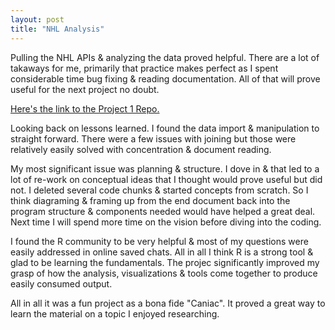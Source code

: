 ```yaml
---
layout: post
title: "NHL Analysis"
---
```

Pulling the NHL APIs & analyzing the data proved helpful.  There are a lot of takaways for me, primarily that practice makes perfect as I spent considerable time bug fixing & reading documentation.  All of that will prove useful for the next project no doubt.

[Here's the link to the Project 1 Repo.](https://github.com/tkidol/ST558-Project-1)

Looking back on lessons learned.  I found the data import & manipulation to straight forward.  There were a few issues with joining but those were relatively easily solved with concentration & document reading.  

My most significant issue was planning & structure.  I dove in & that led to a lot of re-work on conceptual ideas that I thought would prove useful but did not.  I deleted several code chunks & started concepts from scratch.  So I think diagraming & framing up from the end document back into the program structure & components needed would have helped a great deal.  Next time I will spend more time on the vision before diving into the coding.  

I found the R community to be very helpful & most of my questions were easily addressed in online saved chats.  All in all I think R is a strong tool & glad to be learning the fundamentals.  The projec significantly improved my grasp of how the analysis, visualizations & tools come together to produce easily consumed output.

All in all it was a fun project as a bona fide "Caniac".  It proved a great way to learn the material on a topic I enjoyed researching.  
